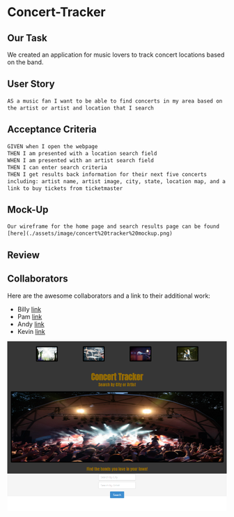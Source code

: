 # Concert-Tracker

## Our Task

We created an application for music lovers to track concert locations based on the band.

## User Story
```
AS a music fan I want to be able to find concerts in my area based on the artist or artist and location that I search
```

## Acceptance Criteria
```
GIVEN when I open the webpage 
THEN I am presented with a location search field
WHEN I am presented with an artist search field
THEN I can enter search criteria
THEN I get results back information for their next five concerts including: artist name, artist image, city, state, location map, and a link to buy tickets from ticketmaster 
```

## Mock-Up
```
Our wireframe for the home page and search results page can be found [here](./assets/image/concert%20tracker%20mockup.png)

```

## Review

## Collaborators

Here are the awesome collaborators and a link to their additional work: 
* Billy [link](https://github.com/Bfinch3)
* Pam [link](https://github.com/pcrainer38)
* Andy [link](https://github.com/AndyBakhaya)
* Kevin [link](https://github.com/kevin6314/)

![Alt text](image.png)